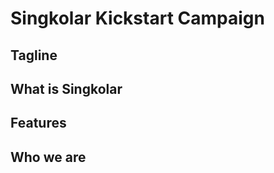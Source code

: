 Singkolar Kickstart Campaign
============================

## Tagline


## What is Singkolar


## Features


## Who we are

